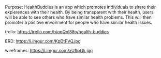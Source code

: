 Purpose: HealthBuddies is an app which promotes individuals to share their expierences with their health. By being transparent with their health, users will be able to see others who have similar health problems. This will then promoter a positive envoirment for people who have similar health issues.

trello: https://trello.com/b/qpQnl88p/health-buddies


ERD: https://i.imgur.com/KpDtFVQ.jpg 

wireframes: https://i.imgur.com/xU1lpOk.jpg

